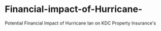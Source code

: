 # Financial-impact-of-Hurricane-
 Potential Financial Impact of Hurricane Ian on KDC Property Insurance's
